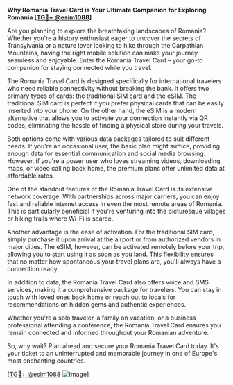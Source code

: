 **Why Romania Travel Card is Your Ultimate Companion for Exploring Romania [[TG💪+ @esim1088](https://t.me/s/esim1088)]**

Are you planning to explore the breathtaking landscapes of Romania? Whether you're a history enthusiast eager to uncover the secrets of Transylvania or a nature lover looking to hike through the Carpathian Mountains, having the right mobile solution can make your journey seamless and enjoyable. Enter the Romania Travel Card – your go-to companion for staying connected while you travel.

The Romania Travel Card is designed specifically for international travelers who need reliable connectivity without breaking the bank. It offers two primary types of cards: the traditional SIM card and the eSIM. The traditional SIM card is perfect if you prefer physical cards that can be easily inserted into your phone. On the other hand, the eSIM is a modern alternative that allows you to activate your connection instantly via QR codes, eliminating the hassle of finding a physical store during your travels.

Both options come with various data packages tailored to suit different needs. If you're an occasional user, the basic plan might suffice, providing enough data for essential communication and social media browsing. However, if you're a power user who loves streaming videos, downloading maps, or video calling back home, the premium plans offer unlimited data at affordable rates.

One of the standout features of the Romania Travel Card is its extensive network coverage. With partnerships across major carriers, you can enjoy fast and reliable internet access in even the most remote areas of Romania. This is particularly beneficial if you're venturing into the picturesque villages or hiking trails where Wi-Fi is scarce.

Another advantage is the ease of activation. For the traditional SIM card, simply purchase it upon arrival at the airport or from authorized vendors in major cities. The eSIM, however, can be activated remotely before your trip, allowing you to start using it as soon as you land. This flexibility ensures that no matter how spontaneous your travel plans are, you'll always have a connection ready.

In addition to data, the Romania Travel Card also offers voice and SMS services, making it a comprehensive package for travelers. You can stay in touch with loved ones back home or reach out to locals for recommendations on hidden gems and authentic experiences.

Whether you're a solo traveler, a family on vacation, or a business professional attending a conference, the Romania Travel Card ensures you remain connected and informed throughout your Romanian adventure. 

So, why wait? Plan ahead and secure your Romania Travel Card today. It's your ticket to an uninterrupted and memorable journey in one of Europe's most enchanting countries.

[[TG💪+ @esim1088](https://t.me/s/esim1088) ![Image](https://i.postimg.cc/Y0z9fWf4/image.png)]